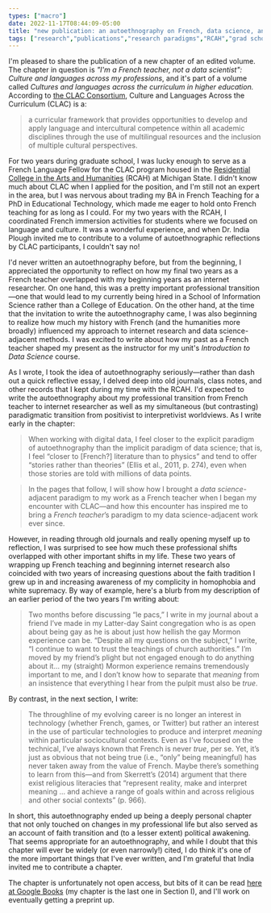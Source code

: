 ```yaml
---
types: ["macro"]
date: 2022-11-17T08:44:09-05:00
title: "new publication: an autoethnography on French, data science, and paradigm change"
tags: ["research","publications","research paradigms","RCAH","grad school","French","language education","CLAC","India Plough","autoethnography","faith transition","The Church of Jesus Christ of Latter-day Saints","Community of Christ","data science","LGBTQ"]
---
```


I'm pleased to share the publication of a new chapter of an edited volume. The chapter in question is *"I'm a French teacher, not a data scientist": Culture and languages across my professions*, and it's part of a volume called *Cultures and languages across the curriculum in higher education.* According to [the CLAC Consortium](https://clacconsortium.org/about-2/), Culture and Languages Across the Curriculum (CLAC) is a:

> a curricular framework that provides opportunities to develop and apply language and intercultural competence within all academic disciplines through the use of multilingual resources and the inclusion of multiple cultural perspectives.

For two years during graduate school, I was lucky enough to serve as a French Language Fellow for the CLAC program housed in the [Residential College in the Arts and Humanities](https://rcah.msu.edu/) (RCAH) at Michigan State. I didn't know much about CLAC when I applied for the position, and I'm still not an expert in the area, but I was nervous about trading my BA in French Teaching for a PhD in Educational Technology, which made me eager to hold onto French teaching for as long as I could. For my two years with the RCAH, I coordinated French immersion activities for students where we focused on language and culture. It was a wonderful experience, and when Dr. India Plough invited me to contribute to a volume of autoethnographic reflections by CLAC participants, I couldn't say no!

I'd never written an autoethnography before, but from the beginning, I appreciated the opportunity to reflect on how my final two years as a French teacher overlapped with my beginning years as an internet researcher. On one hand, this was a pretty important professional transition—one that would lead to my currently being hired in a School of Information Science rather than a College of Education. On the other hand, at the time that the invitation to write the autoethnography came, I was also beginning to realize how much my history with French (and the humanities more broadly) influenced my approach to internet research and data science-adjacent methods. I was excited to write about how my past as a French teacher shaped my present as the instructor for my unit's *Introduction to Data Science* course.

As I wrote, I took the idea of autoethnography seriously—rather than dash out a quick reflective essay, I delved deep into old journals, class notes, and other records that I kept during my time with the RCAH. I'd expected to write the autoethnography about my professional transition from French teacher to internet researcher as well as my simultaneous (but contrasting) paradigmatic transition from positivist to interpretivist worldviews. As I write early in the chapter: 

> When working with digital data, I feel closer to the explicit paradigm of autoethnography than the implicit paradigm of data science; that is, I feel “closer to [French?] literature than to physics” and tend to offer “stories rather than theories” (Ellis et al., 2011, p. 274), even when those stories are told with millions of data points.

> In the pages that follow, I will show how I brought a *data science*-adjacent paradigm to my work as a French teacher when I began my encounter with CLAC—and how this encounter has inspired me to bring a *French teacher*’s paradigm to my data science-adjacent work ever since.

However, in reading through old journals and really opening myself up to reflection, I was surprised to see how much these professional shifts overlapped with other important shifts in my life. These two years of wrapping up French teaching and beginning internet research also coincided with two years of increasing questions about the faith tradition I grew up in and increasing awareness of my complicity in homophobia and white supremacy. By way of example, here's a blurb from my description of an earlier period of the two years I'm writing about: 

> Two months before discussing “le pacs,” I write in my journal about a friend I’ve made in my Latter-day Saint congregation who is as open about being gay as he is about just how hellish the gay Mormon experience can be. “Despite all my questions on the subject,” I write, “I continue to want to trust the teachings of church authorities.” I’m moved by my friend’s plight but not engaged enough to do anything about it... my (straight) Mormon experience remains tremendously important to me, and I don’t know how to separate that *meaning* from an insistence that everything I hear from the pulpit must also be *true*.

By contrast, in the next section, I write: 

> The throughline of my evolving career is no longer an interest in technology (whether French, games, or Twitter) but rather an interest in the use of particular technologies to produce and interpret *meaning* within particular sociocultural contexts. Even as I’ve focused on the technical, I’ve always known that French is never *true*, per se. Yet, it’s just as obvious that not being true (i.e., “only” being meaningful) has never taken away from the value of French. Maybe there’s something to learn from this—and from Skerrett’s (2014) argument that there exist religious literacies that “represent reality, make and interpret meaning ... and achieve a range of goals within and across religious and other social contexts” (p. 966).

In short, this autoethnography ended up being a deeply personal chapter that not only touched on changes in my professional life but also served as an account of faith transition and (to a lesser extent) political awakening. That seems appropriate for an autoethnography, and while I doubt that this chapter will ever be widely (or even narrowly!) cited, I do think it's one of the more important things that I've ever written, and I'm grateful that India invited me to contribute a chapter. 

The chapter is unfortunately not open access, but bits of it can be read [here at Google Books](https://www.google.com/books/edition/_/pKyJEAAAQBAJ?hl=en&gbpv=1&pg=PT10&dq=Cultures+and+Languages+Across+the+Curriculum+in+Higher+Education+) (my chapter is the last one in Section I), and I'll work on eventually getting a preprint up.
